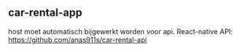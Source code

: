 ## car-rental-app
host moet automatisch bijgewerkt worden voor api.
React-native
API:
https://github.com/anas911s/car-rental-api
